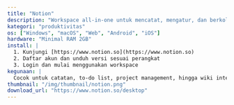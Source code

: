 ```yaml
---
title: "Notion"
description: "Workspace all-in-one untuk mencatat, mengatur, dan berkolaborasi."
kategori: "produktivitas"
os: ["Windows", "macOS", "Web", "Android", "iOS"]
hardware: "Minimal RAM 2GB"
install: |
  1. Kunjungi [https://www.notion.so](https://www.notion.so)
  2. Daftar akun dan unduh versi sesuai perangkat
  3. Login dan mulai menggunakan workspace
kegunaan: |
  Cocok untuk catatan, to-do list, project management, hingga wiki internal.
thumbnail: "/img/thumbnail/notion.png"
download_url: "https://www.notion.so/desktop"
---
```

